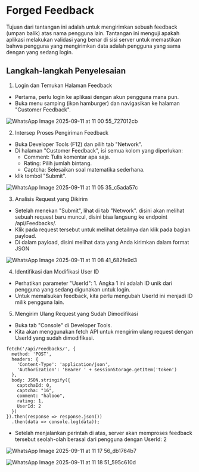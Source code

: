 # Forged Feedback

Tujuan dari tantangan ini adalah untuk mengirimkan sebuah feedback (umpan balik) atas nama pengguna lain. Tantangan ini menguji apakah aplikasi melakukan validasi yang benar di sisi server untuk memastikan bahwa pengguna yang mengirimkan data adalah pengguna yang sama dengan yang sedang login.

## Langkah-langkah Penyelesaian

1. Login dan Temukan Halaman Feedback
  - Pertama, perlu login ke aplikasi dengan akun pengguna mana pun.
  - Buka menu samping (ikon hamburger) dan navigasikan ke halaman "Customer Feedback".

![WhatsApp Image 2025-09-11 at 11 00 55_727012cb](https://github.com/user-attachments/assets/0fefa713-9455-46a8-94a8-3aee6de7730b)

2. Intersep Proses Pengiriman Feedback
  - Buka Developer Tools (F12) dan pilih tab "Network".
  - Di halaman "Customer Feedback", isi semua kolom yang diperlukan:
    - Comment: Tulis komentar apa saja.
    - Rating: Pilih jumlah bintang.
    - Captcha: Selesaikan soal matematika sederhana.
- klik tombol "Submit".

![WhatsApp Image 2025-09-11 at 11 05 35_c5ada57c](https://github.com/user-attachments/assets/5b21cda1-d9dd-461d-8c10-3a5fc0771878)

3. Analisis Request yang Dikirim
  - Setelah menekan "Submit", lihat di tab "Network". disini akan melihat sebuah request baru muncul, disini bisa langsung ke endpoint /api/Feedbacks/.
  - Klik pada request tersebut untuk melihat detailnya dan klik pada bagian payload.
  - Di dalam payload, disini melihat data yang Anda kirimkan dalam format JSON

![WhatsApp Image 2025-09-11 at 11 08 41_682fe9d3](https://github.com/user-attachments/assets/d2cfd334-0ccf-4903-8948-8b1cc2ba9f33)

4. Identifikasi dan Modifikasi User ID
  - Perhatikan parameter "UserId": 1. Angka 1 ini adalah ID unik dari pengguna yang sedang digunakan untuk login.
  - Untuk memalsukan feedback, kita perlu mengubah UserId ini menjadi ID milik pengguna lain.

5. Mengirim Ulang Request yang Sudah Dimodifikasi
  - Buka tab "Console" di Developer Tools.
  - Kita akan menggunakan fetch API untuk mengirim ulang request dengan UserId yang sudah dimodifikasi. 
```
fetch('/api/Feedbacks/', {
  method: 'POST',
  headers: {
    'Content-Type': 'application/json',
    'Authorization': 'Bearer ' + sessionStorage.getItem('token') 
  },
  body: JSON.stringify({
    captchaId: 0, 
    captcha: "16", 
    comment: "halooo",
    rating: 1,
    UserId: 2
  })
}).then(response => response.json())
  .then(data => console.log(data));
```

  - Setelah menjalankan perintah di atas, server akan memproses feedback tersebut seolah-olah berasal dari pengguna dengan UserId: 2

![WhatsApp Image 2025-09-11 at 11 17 56_db1764b7](https://github.com/user-attachments/assets/81a67786-bb4f-4497-adf5-ccf5b8c4b969)

![WhatsApp Image 2025-09-11 at 11 18 51_595c610d](https://github.com/user-attachments/assets/b4840b4a-316b-4900-bfc8-951d46608375)

